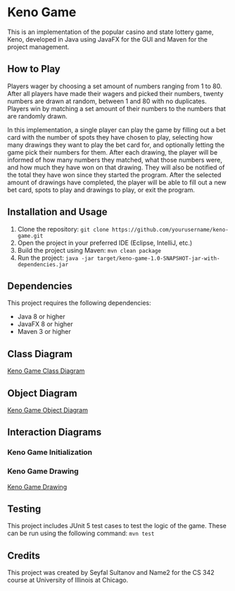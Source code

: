 # Keno Game

This is an implementation of the popular casino and state lottery game, Keno, developed in Java using JavaFX for the GUI and Maven for the project management.

## How to Play

Players wager by choosing a set amount of numbers ranging from 1 to 80. After all players have made their wagers and picked their numbers, twenty numbers are drawn at random, between 1 and 80 with no duplicates. Players win by matching a set amount of their numbers to the numbers that are randomly drawn.

In this implementation, a single player can play the game by filling out a bet card with the number of spots they have chosen to play, selecting how many drawings they want to play the bet card for, and optionally letting the game pick their numbers for them. After each drawing, the player will be informed of how many numbers they matched, what those numbers were, and how much they have won on that drawing. They will also be notified of the total they have won since they started the program. After the selected amount of drawings have completed, the player will be able to fill out a new bet card, spots to play and drawings to play, or exit the program.

## Installation and Usage

1. Clone the repository: `git clone https://github.com/yourusername/keno-game.git`
2. Open the project in your preferred IDE (Eclipse, IntelliJ, etc.)
3. Build the project using Maven: `mvn clean package`
4. Run the project: `java -jar target/keno-game-1.0-SNAPSHOT-jar-with-dependencies.jar`

## Dependencies

This project requires the following dependencies:

- Java 8 or higher
- JavaFX 8 or higher
- Maven 3 or higher

## Class Diagram

[Keno Game Class Diagram](./UML.MD)

## Object Diagram

[Keno Game Object Diagram](./UML.MD)

## Interaction Diagrams

### Keno Game Initialization

### Keno Game Drawing

[Keno Game Drawing](./KenoGame_Drawing.png)

## Testing

This project includes JUnit 5 test cases to test the logic of the game. These can be run using the following command: `mvn test`

## Credits

This project was created by Seyfal Sultanov and Name2 for the CS 342 course at University of Illinois at Chicago. 
